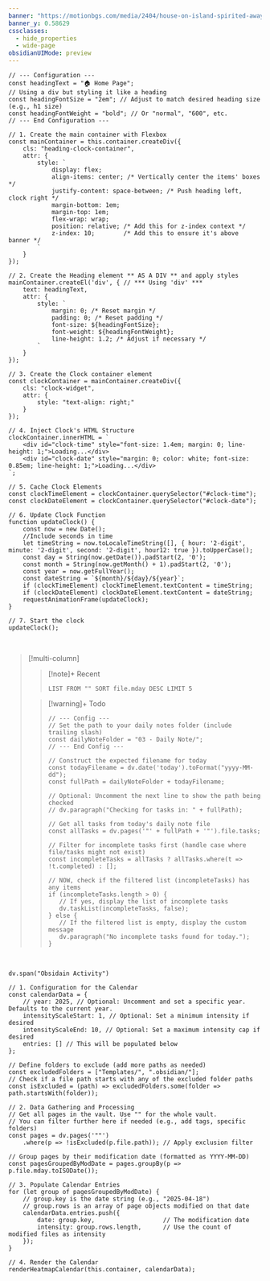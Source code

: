 ```yaml
---
banner: "https://motionbgs.com/media/2404/house-on-island-spirited-away.jpg"
banner_y: 0.58629
cssclasses:
  - hide_properties
  - wide-page
obsidianUIMode: preview
---
```

```dataviewjs
// --- Configuration ---
const headingText = "🏠 Home Page";
// Using a div but styling it like a heading
const headingFontSize = "2em"; // Adjust to match desired heading size (e.g., h1 size)
const headingFontWeight = "bold"; // Or "normal", "600", etc.
// --- End Configuration ---

// 1. Create the main container with Flexbox
const mainContainer = this.container.createDiv({
    cls: "heading-clock-container",
    attr: {
        style: `
            display: flex; 
            align-items: center; /* Vertically center the items' boxes */
            justify-content: space-between; /* Push heading left, clock right */
            margin-bottom: 1em; 
            margin-top: 1em;
            flex-wrap: wrap; 
            position: relative; /* Add this for z-index context */
            z-index: 10;        /* Add this to ensure it's above banner */
        `
    }
});

// 2. Create the Heading element ** AS A DIV ** and apply styles
mainContainer.createEl('div', { // *** Using 'div' ***
    text: headingText,
    attr: { 
        style: `
            margin: 0; /* Reset margin */
            padding: 0; /* Reset padding */
            font-size: ${headingFontSize}; 
            font-weight: ${headingFontWeight};
            line-height: 1.2; /* Adjust if necessary */
        ` 
    }
});

// 3. Create the Clock container element
const clockContainer = mainContainer.createDiv({
    cls: "clock-widget",
    attr: { 
        style: "text-align: right;" 
    }
});

// 4. Inject Clock's HTML Structure 
clockContainer.innerHTML = `
    <div id="clock-time" style="font-size: 1.4em; margin: 0; line-height: 1;">Loading...</div>
    <div id="clock-date" style="margin: 0; color: white; font-size: 0.85em; line-height: 1;">Loading...</div>
`; 

// 5. Cache Clock Elements
const clockTimeElement = clockContainer.querySelector("#clock-time");
const clockDateElement = clockContainer.querySelector("#clock-date");

// 6. Update Clock Function 
function updateClock() {
    const now = new Date();
    //Include seconds in time
    let timeString = now.toLocaleTimeString([], { hour: '2-digit', minute: '2-digit', second: '2-digit', hour12: true }).toUpperCase();
    const day = String(now.getDate()).padStart(2, '0');
    const month = String(now.getMonth() + 1).padStart(2, '0'); 
    const year = now.getFullYear();
    const dateString = `${month}/${day}/${year}`;
    if (clockTimeElement) clockTimeElement.textContent = timeString;
    if (clockDateElement) clockDateElement.textContent = dateString;
    requestAnimationFrame(updateClock);
}

// 7. Start the clock
updateClock();
```
<br>

> [!multi-column]
>
>> [!note]+ Recent
>> ```dataview
>> LIST FROM "" SORT file.mday DESC LIMIT 5
>> ```
>
>> [!warning]+ Todo
>> ```dataviewjs
>> // --- Config ---
>> // Set the path to your daily notes folder (include trailing slash)
>> const dailyNoteFolder = "03 - Daily Note/"; 
>> // --- End Config ---
>>
>> // Construct the expected filename for today
>> const todayFilename = dv.date('today').toFormat("yyyy-MM-dd");
>> const fullPath = dailyNoteFolder + todayFilename;
>>
>> // Optional: Uncomment the next line to show the path being checked
>> // dv.paragraph("Checking for tasks in: " + fullPath); 
>>
>> // Get all tasks from today's daily note file
>> const allTasks = dv.pages('"' + fullPath + '"').file.tasks;
>>
>> // Filter for incomplete tasks first (handle case where file/tasks might not exist)
>> const incompleteTasks = allTasks ? allTasks.where(t => !t.completed) : [];
>>
>> // NOW, check if the filtered list (incompleteTasks) has any items
>> if (incompleteTasks.length > 0) {
>>    // If yes, display the list of incomplete tasks
>>    dv.taskList(incompleteTasks, false); 
>> } else {
>>    // If the filtered list is empty, display the custom message
>>    dv.paragraph("No incomplete tasks found for today."); 
>> }
>> ```
>

<br>

```dataviewjs
dv.span("Obsidain Activity")

// 1. Configuration for the Calendar
const calendarData = {
    // year: 2025, // Optional: Uncomment and set a specific year. Defaults to the current year.
    intensityScaleStart: 1, // Optional: Set a minimum intensity if desired
    intensityScaleEnd: 10, // Optional: Set a maximum intensity cap if desired
    entries: [] // This will be populated below
};

// Define folders to exclude (add more paths as needed)
const excludedFolders = ["Templates/", ".obsidian/"]; 
// Check if a file path starts with any of the excluded folder paths
const isExcluded = (path) => excludedFolders.some(folder => path.startsWith(folder));

// 2. Data Gathering and Processing
// Get all pages in the vault. Use "" for the whole vault.
// You can filter further here if needed (e.g., add tags, specific folders)
const pages = dv.pages('""')
    .where(p => !isExcluded(p.file.path)); // Apply exclusion filter

// Group pages by their modification date (formatted as YYYY-MM-DD)
const pagesGroupedByModDate = pages.groupBy(p => p.file.mday.toISODate());

// 3. Populate Calendar Entries
for (let group of pagesGroupedByModDate) {
    // group.key is the date string (e.g., "2025-04-18")
    // group.rows is an array of page objects modified on that date
    calendarData.entries.push({
        date: group.key,                   // The modification date
        intensity: group.rows.length,      // Use the count of modified files as intensity
    });
}

// 4. Render the Calendar
renderHeatmapCalendar(this.container, calendarData);
```

